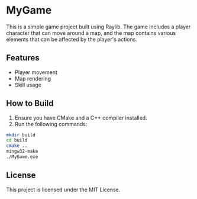
   # MyGame

   This is a simple game project built using Raylib. The game includes a player character that can move around a map, and the map contains various elements that can be affected by the player's actions.

   ## Features

   - Player movement
   - Map rendering
   - Skill usage

   ## How to Build

   1. Ensure you have CMake and a C++ compiler installed.
   2. Run the following commands:

   ```sh
   mkdir build
   cd build
   cmake ..
   mingw32-make
   ./MyGame.exe
   ```

   ## License

   This project is licensed under the MIT License.
   ```